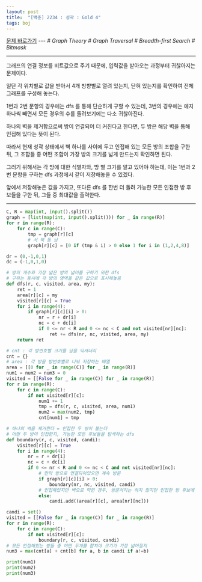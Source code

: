 ```yaml
---
layout: post
title:  "[백준] 2234 : 성곽 : Gold 4"
tags: boj
---
```


[문제 바로가기](https://www.acmicpc.net/problem/2234) --- *# Graph Theory # Graph Traversal # Breadth-first Search # Bitmask*

---

그래프의 연결 정보를 비트값으로 주기 때문에, 입력값을 받아오는 과정부터 귀찮아지는 문제이다.

일단 각 위치별로 값을 받아서 4개 방향별로 열려 있는지, 닫혀 있는지를 확인하여 전체 그래프를 구성해 놓는다.

1번과 2번 문항의 경우에는 dfs 를 통해 단순하게 구할 수 있는데, 3번의 경우에는 에지 하나씩 빼면서 모든 경우의 수를 돌려보기에는 다소 귀찮아진다.

하나의 벽을 제거함으로써 방이 연결되어 더 커진다고 한다면, 두 방은 해당 벽을 통해 인접해 있다는 뜻이 된다.

따라서 현재 성곽 상태에서 벽 하나를 사이에 두고 인접해 있는 모든 방의 조합을 구한 뒤, 그 조합들 중 어떤 조합이 가장 방의 크기를 넓게 만드는지 확인하면 된다.

그러기 위해서는 각 방에 대한 식별자와, 방 별 크기를 알고 있어야 하는데, 이는 1번과 2번 문항을 구하는 dfs 과정에서 같이 저장해놓을 수 있겠다.

앞에서 저장해놓은 값을 가지고, 또다른 dfs 를 한번 더 돌려 가능한 모든 인접한 방 후보들을 구한 뒤, 그들 중 최대값을 출력한다.

---

```python
C, R = map(int, input().split())
graph = [list(map(int, input().split())) for _ in range(R)]
for r in range(R):
    for c in range(C):
        tmp = graph[r][c]
        # 서 북 동 남
        graph[r][c] = [0 if (tmp & i) > 0 else 1 for i in (1,2,4,8)]

dr = (0,-1,0,1)
dc = (-1,0,1,0)

# 방의 개수와 가장 넓은 방의 넓이를 구하기 위한 dfs
# 구하는 동시에 각 방의 영역을 같은 값으로 표시해놓음
def dfs(r, c, visited, area, my):
    ret = 1
    area[r][c] = my
    visited[r][c] = True
    for i in range(4):
        if graph[r][c][i] > 0:
            nr = r + dr[i]
            nc = c + dc[i]
            if 0 <= nr < R and 0 <= nc < C and not visited[nr][nc]:
                ret += dfs(nr, nc, visited, area, my)
    return ret

# cnt : 각 방번호별 크기를 담을 딕셔너리
cnt = {}
# area : 각 방을 방번호별로 나눠 저장하는 배열
area = [[0 for _ in range(C)] for _ in range(R)]
num1 = num2 = num3 = 0
visited = [[False for _ in range(C)] for _ in range(R)]
for r in range(R):
    for c in range(C):
        if not visited[r][c]:
            num1 += 1
            tmp = dfs(r, c, visited, area, num1)
            num2 = max(num2, tmp)
            cnt[num1] = tmp

# 하나의 벽을 제거한다 = 인접한 두 방이 붙는다
# 어떤 두 방이 인접한지, 가능한 모든 후보들을 탐색하는 dfs
def boundary(r, c, visited, candi):
    visited[r][c] = True
    for i in range(4):
        nr = r + dr[i]
        nc = c + dc[i]
        if 0 <= nr < R and 0 <= nc < C and not visited[nr][nc]:
            # 만약 방으로 연결되어있으면 계속 방문
            if graph[r][c][i] > 0:
                boundary(nr, nc, visited, candi)
            # 인접해있지만 벽으로 막힌 경우, 방문처리는 하지 않지만 인접한 방 후보에 추가
            else:
                candi.add((area[r][c], area[nr][nc]))

candi = set()
visited = [[False for _ in range(C)] for _ in range(R)]
for r in range(R):
    for c in range(C):
        if not visited[r][c]:
            boundary(r, c, visited, candi)
# 모든 인접해있는 방들 중 어떤 두개를 합쳐야 크기가 가장 넓어질지
num3 = max(cnt[a] + cnt[b] for a, b in candi if a!=b)

print(num1)
print(num2)
print(num3)
```
